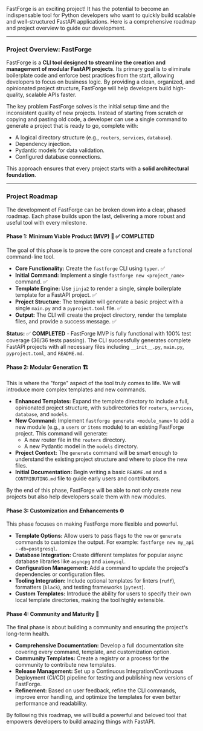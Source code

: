 FastForge is an exciting project! It has the potential to become an indispensable tool for Python developers who want to quickly build scalable and well-structured FastAPI applications. Here is a comprehensive roadmap and project overview to guide our development.

***

### Project Overview: FastForge

FastForge is a **CLI tool designed to streamline the creation and management of modular FastAPI projects**. Its primary goal is to eliminate boilerplate code and enforce best practices from the start, allowing developers to focus on business logic. By providing a clean, organized, and opinionated project structure, FastForge will help developers build high-quality, scalable APIs faster.

The key problem FastForge solves is the initial setup time and the inconsistent quality of new projects. Instead of starting from scratch or copying and pasting old code, a developer can use a single command to generate a project that is ready to go, complete with:

* A logical directory structure (e.g., `routers`, `services`, `database`).
* Dependency injection.
* Pydantic models for data validation.
* Configured database connections.

This approach ensures that every project starts with a **solid architectural foundation**.

***

### Project Roadmap

The development of FastForge can be broken down into a clear, phased roadmap. Each phase builds upon the last, delivering a more robust and useful tool with every milestone.

#### **Phase 1: Minimum Viable Product (MVP)** 🚀 ✅ **COMPLETED**

The goal of this phase is to prove the core concept and create a functional command-line tool.

* **Core Functionality:** Create the `fastforge` CLI using `typer`. ✅
* **Initial Command:** Implement a single `fastforge new <project_name>` command. ✅
* **Template Engine:** Use `jinja2` to render a single, simple boilerplate template for a FastAPI project. ✅
* **Project Structure:** The template will generate a basic project with a single `main.py` and a `pyproject.toml` file. ✅
* **Output:** The CLI will create the project directory, render the template files, and provide a success message. ✅

**Status:** ✅ **COMPLETED** - FastForge MVP is fully functional with 100% test coverage (36/36 tests passing). The CLI successfully generates complete FastAPI projects with all necessary files including `__init__.py`, `main.py`, `pyproject.toml`, and `README.md`.

#### **Phase 2: Modular Generation** 🏗️

This is where the "forge" aspect of the tool truly comes to life. We will introduce more complex templates and new commands.

* **Enhanced Templates:** Expand the template directory to include a full, opinionated project structure, with subdirectories for `routers`, `services`, `database`, and `models`.
* **New Command:** Implement `fastforge generate <module_name>` to add a new module (e.g., a `users` or `items` module) to an existing FastForge project. This command will generate:
    * A new router file in the `routers` directory.
    * A new Pydantic model in the `models` directory.
* **Project Context:** The `generate` command will be smart enough to understand the existing project structure and where to place the new files.
* **Initial Documentation:** Begin writing a basic `README.md` and a `CONTRIBUTING.md` file to guide early users and contributors.

By the end of this phase, FastForge will be able to not only create new projects but also help developers scale them with new modules. 

#### **Phase 3: Customization and Enhancements** ⚙️

This phase focuses on making FastForge more flexible and powerful.

* **Template Options:** Allow users to pass flags to the `new` or `generate` commands to customize the output. For example: `fastforge new my_api --db=postgresql`.
* **Database Integration:** Create different templates for popular async database libraries like `asyncpg` and `aiomysql`.
* **Configuration Management:** Add a command to update the project's dependencies or configuration files.
* **Tooling Integration:** Include optional templates for linters (`ruff`), formatters (`black`), and testing frameworks (`pytest`).
* **Custom Templates:** Introduce the ability for users to specify their own local template directories, making the tool highly extensible.

#### **Phase 4: Community and Maturity** 🚀

The final phase is about building a community and ensuring the project's long-term health.

* **Comprehensive Documentation:** Develop a full documentation site covering every command, template, and customization option.
* **Community Templates:** Create a registry or a process for the community to contribute new templates.
* **Release Management:** Set up a Continuous Integration/Continuous Deployment (CI/CD) pipeline for testing and publishing new versions of FastForge.
* **Refinement:** Based on user feedback, refine the CLI commands, improve error handling, and optimize the templates for even better performance and readability.

By following this roadmap, we will build a powerful and beloved tool that empowers developers to build amazing things with FastAPI.